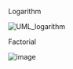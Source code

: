 Logarithm

![UML_logarithm](https://user-images.githubusercontent.com/78853902/107761308-28d8af80-6d51-11eb-85e9-c8936ed580bd.PNG)

Factorial

![image](https://user-images.githubusercontent.com/78853902/107752330-97634080-6d44-11eb-970f-1fead0e59b6f.png)



